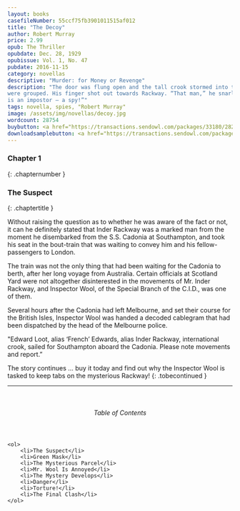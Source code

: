 ```yaml
---
layout: books
casefileNumber: 55ccf75fb3901011515af012
title: "The Decoy"
author: Robert Murray
price: 2.99
opub: The Thriller
opubdate: Dec. 28, 1929
opubissue: Vol. 1, No. 47
pubdate: 2016-11-15
category: novellas
descriptive: "Murder: for Money or Revenge"
description: "The door was flung open and the tall crook stormed into the room in which the gang
were grouped. His finger shot out towards Rackway. “That man,” he snarled.” That man
is an impostor — a spy!”"
tags: novella, spies, "Robert Murray"
image: /assets/img/novellas/decoy.jpg
wordcount: 28754
buybutton: <a href="https://transactions.sendowl.com/packages/33180/2827273C/add_to_cart" rel="nofollow" class="add-to-cart">Add to Cart</a><script type="text/javascript" src="https://transactions.sendowl.com/assets/sendowl.js" ></script>
downloadsamplebutton: <a href="https://transactions.sendowl.com/packages/33181/48180432/add_to_cart" rel="nofollow" class="add-to-cart">Get Sample</a><script type="text/javascript" src="https://transactions.sendowl.com/assets/sendowl.js" ></script>
---
```


### Chapter 1
{: .chapternumber }

### The Suspect
{: .chaptertitle }

Without raising the question as to whether he was aware of the fact or not, it can he definitely stated that Inder Rackway was a marked man from the moment he disembarked from the S.S. Cadonia at Southampton, and took his seat in the bout-train that was waiting to convey him and his fellow-passengers to London.

The train was not the only thing that had been waiting for the Cadonia to berth, after her long voyage from Australia. Certain officials at Scotland Yard were not altogether disinterested in the movements of Mr. Inder Rackway, and Inspector Wool, of the Special Branch of the C.I.D., was one of them.

Several hours after the Cadonia had left Melbourne, and set their course for the British Isles, Inspector Wool was handed a decoded cablegram that had been dispatched by the head of the Melbourne police.

"Edward Loot, alias ‘French’ Edwards, alias Inder Rackway, international crook, sailed for Southampton aboard the Cadonia. Please note movements and report.”

The story continues &hellip; buy it today and find out why the Inspector Wool is tasked to keep tabs on the mysterious Rackway!
{: .tobecontinued }

<hr>
<br>

<div class="toc">
	<header>
		<h6>Table of Contents</h6>
	</header>

	<ol>
		<li>The Suspect</li>
		<li>Green Mask</li>
		<li>The Mysterious Parcel</li>
		<li>Mr. Wool Is Annoyed</li>
		<li>The Mystery Develops</li>
		<li>Danger</li>
		<li>Torture!</li>
		<li>The Final Clash</li>
	</ol>

</div>